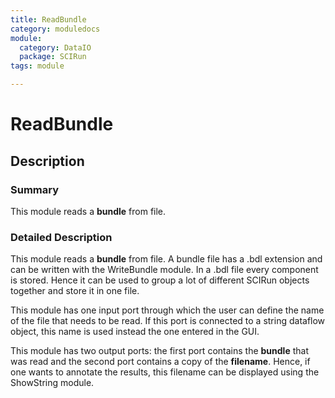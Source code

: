 ```yaml
---
title: ReadBundle
category: moduledocs
module:
  category: DataIO
  package: SCIRun
tags: module

---
```


# ReadBundle

## Description

### Summary

This module reads a **bundle** from file.

### Detailed Description

This module reads a **bundle** from file. A bundle file has a .bdl extension and can be written with the WriteBundle module. In a .bdl file every component is stored. Hence it can be used to group a lot of different SCIRun objects together and store it in one file.

This module has one input port through which the user can define the name of the file that needs to be read. If this port is connected to a string dataflow object, this name is used instead the one entered in the GUI.

This module has two output ports: the first port contains the **bundle** that was read and the second port contains a copy of the **filename**. Hence, if one wants to annotate the results, this filename can be displayed using the ShowString module.

